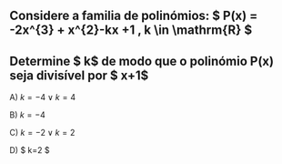 ## Considere a familia de polinómios: $ P(x) = -2x^{3} + x^{2}-kx +1  ,  k \in \mathrm{R} $

## Determine $ k$ de modo que o polinómio P(x) seja divisível por $ x+1$

A) $k=-4 \vee k= 4$

B) $k=-4$

C) $k= -2 \vee k=2$

D) $ k=2 $
